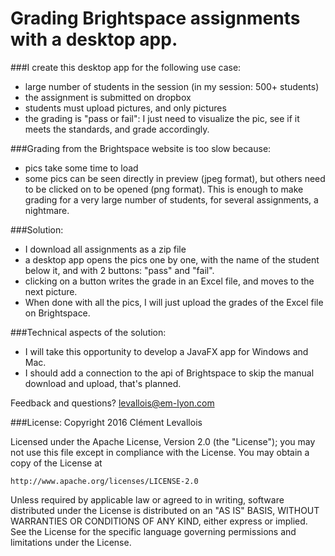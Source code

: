# Grading Brightspace assignments with a desktop app.

###I create this desktop app for the following use case:  
- large number of students in the session (in my session: 500+ students)
- the assignment is submitted on dropbox
- students must upload pictures, and only pictures
- the grading is "pass or fail": I just need to visualize the pic, see if it meets the standards, and grade accordingly.

###Grading from the Brightspace website is too slow because:
- pics take some time to load  
- some pics can be seen directly in preview (jpeg format), but others need to be clicked on to be opened (png format).
This is enough to make grading for a very large number of students, for several assignments, a nightmare.

###Solution:  
- I download all assignments as a zip file
- a desktop app opens the pics one by one, with the name of the student below it, and with 2 buttons: "pass" and "fail".
- clicking on a button writes the grade in an Excel file, and moves to the next picture.
- When done with all the pics, I will just upload the grades of the Excel file on Brightspace.

###Technical aspects of the solution:
- I will take this opportunity to develop a JavaFX app for Windows and Mac.
- I should add a connection to the api of Brightspace to skip the manual download and upload, that's planned.

Feedback and questions? levallois@em-lyon.com

###License:
Copyright 2016 Clément Levallois

Licensed under the Apache License, Version 2.0 (the "License");
you may not use this file except in compliance with the License.
You may obtain a copy of the License at

    http://www.apache.org/licenses/LICENSE-2.0

Unless required by applicable law or agreed to in writing, software
distributed under the License is distributed on an "AS IS" BASIS,
WITHOUT WARRANTIES OR CONDITIONS OF ANY KIND, either express or implied.
See the License for the specific language governing permissions and
limitations under the License.
